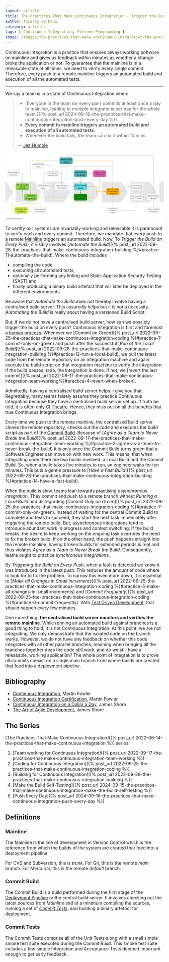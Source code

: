 ```yaml
---
layout: article
title: The Practices That Make Continuous Integration - Trigger the Build on Every Push
author: Thierry de Pauw
category: articles
tags: [ Continuous Integration, Extreme Programming ]
image: /images/the-practices-that-make-continuous-integration/the-practices-that-make-continuous-integration-trigger-the-build-on-every-push.jpg
---
```


Continuous Integration is a practice that ensures always working software on mainline and gives us feedback within minutes as whether a change broke the application or not. To guarantee that the mainline is in a releasable state at all times, we need to verify every single commit. Therefore, every push to a remote mainline triggers an automated build and execution of all the automated tests.

---

We say a team is in a state of Continuous Integration when:

>- [Everyone in the team (or every pair) commits at least once a day to mainline, leading to multiple integrations per day for the whole team.]({% post_url 2024-09-16-the-practices-that-make-continuous-integration-push-every-day %})
>- **Every commit to mainline triggers an automated build and execution of all automated tests.**
>- Whenever the build fails, the team can fix it within 10 mins.
>
>-- [Jez Humble](https://bsky.app/profile/jezhumble.net)

![Trigger the Build on Every Push](/images/the-practices-that-make-continuous-integration/the-practices-that-make-continuous-integration-trigger-the-build-on-every-push.jpg)

To certify our systems are invariably working and releasable it is paramount to verify each and every commit. Therefore, we mandate that every push to a remote [Mainline](#mainline) triggers an automated build. Now, To *Trigger the Build on Every Push*, it visibly involves [*Automate the Build*]({% post_url 2022-09-28-the-practices-that-make-continuous-integration-building %}#practice-11-automate-the-build). Where the build includes

- compiling the code,
- executing all automated tests,
- optionally performing any linting and Static Application Security Testing (SAST) and
- finally producing a binary build artefact that will later be deployed in the different environments.

Be aware that *Automate the Build* does not thereby involve having a centralised build server. This assuredly helps but it is not a necessity. *Automating the Build* is really about having a versioned Build Script.

But, if we do not have a centralised build server, how can we possibly trigger the build on every push? Continuous Integration is first and foremost a [human process](http://www.jamesshore.com/v2/blog/2006/continuous-integration-on-a-dollar-a-day). Whenever we [Commit on Green]({% post_url 2022-09-25-the-practices-that-make-continuous-integration-coding %}#practice-7-commit-only-on-green) and push after the successful [*Run of the Local Build*]({% post_url 2022-09-28-the-practices-that-make-continuous-integration-building %}#practice-12-run-a-local-build), we pull the latest code from the remote repository on an integration machine and again execute the build script on that integration machine to verify the integration. If the build passes, tada, the integration is done. If not, we [revert the last commit]({% post_url 2022-09-17-the-practices-that-make-continuous-integration-team-working%}#practice-4-revert-when-broken).

Admittedly, having a centralised build server helps. I give you that. Regrettably, many teams falsely assume they practice Continuous Integration because they have a centralised build server set up. If truth be told, it is often only [CI Theatre](https://www.thoughtworks.com/radar/techniques/ci-theatre). Hence, they miss out on all the benefits that true Continuous Integration brings.

Every time we push to the remote mainline, the centralised build server clones the remote repository, checks out the code and executes the build script as part of the [Commit Build](#commit-build). Because of [*Agree as a Team to Never Break the Build*]({% post_url 2022-09-17-the-practices-that-make-continuous-integration-team-working %}#practice-2-agree-as-a-team-to-never-break-the-build) it is only once the Commit Build turns green that a Software Engineer can move on with new work. This means, that when integrating code there are two builds involved: a Local Build and the Commit Build. So, when a build takes five minutes to run, an engineer waits for ten minutes. This puts a gentle pressure to [*Have a Fast Build*]({% post_url 2022-09-28-the-practices-that-make-continuous-integration-building %}#practice-14-have-a-fast-build).

When the build is slow, teams lean towards practising *asynchronous integration*.  They commit and push to a remote branch without *Running a Local Build* and disregarding [*Commit Only on Green*]({% post_url 2022-09-25-the-practices-that-make-continuous-integration-coding %}#practice-7-commit-only-on-green). Instead of waiting for the central Commit Build to complete and tests to succeed, they start the next task immediately after triggering the remote build. But, asynchronous integrations tend to introduce abundant work in progress and context switching. If the build breaks, the desire to keep working on the ongoing task overrides the need to fix the broken build. If on the other hand, the push happens straight into the remote mainline, having broken builds for extended periods is real and thus violates *Agree as a Team to Never Break the Build*. Consequently, teams ought to practice *synchronous integrations*.

By *Triggering the Build on Every Push*, when a fault is detected we know it was introduced in the latest push. This reduces the amount of code where to look for to fix the problem. To narrow this even more down, it is essential to [*Make all Changes in Small Increments*]({% post_url 2022-09-25-the-practices-that-make-continuous-integration-coding %}#practice-5-make-all-changes-in-small-increments) and [*Commit Frequently*]({% post_url 2022-09-25-the-practices-that-make-continuous-integration-coding %}#practice-6-commit-frequently). With [Test Driven Development](https://en.wikipedia.org/wiki/Test-driven_development), that should happen every few minutes.

One more thing, **the centralised build server monitors and verifies the remote mainline**. While running an automated build against branches is a good thing to hold, it is not Continuous Integration. At this point, we are not integrating. We only demonstrate that the isolated code on the branch works. However, we do not have any feedback on whether this code integrates with all other parallel branches, meaning when bringing all the branches together does the code still work, and do we still have a releasable, working application? The whole point of integration is to prove all commits coexist on a single main branch from where builds are created that feed into a deployment pipeline.

## Bibliography

- [Continuous Integration](https://martinfowler.com/articles/continuousIntegration.html), Martin Fowler
- [Continuous Integration Certification](https://martinfowler.com/bliki/ContinuousIntegrationCertification.html), Martin Fowler
- [Continuous Integration on a Dollar a Day](http://www.jamesshore.com/v2/blog/2006/continuous-integration-on-a-dollar-a-day), James Shore
- [The Art of Agile Development](https://www.goodreads.com/book/show/1654215.The_Art_of_Agile_Development), James Shore

## The Series

[The Practices That Make Continuous Integration]({% post_url 2022-06-14-the-practices-that-make-continuous-integration %}) series:

1. [Team working for Continuous Integration]({% post_url 2022-09-17-the-practices-that-make-continuous-integration-team-working %})
2. [Coding for Continuous Integration]({% post_url 2022-09-25-the-practices-that-make-continuous-integration-coding %})
3. [Building for Continuous Integration]({% post_url 2022-09-28-the-practices-that-make-continuous-integration-building %})
4. [Make the Build Self-Testing]({% post_url 2024-09-15-the-practices-that-make-continuous-integration-make-the-build-self-testing %})
5. [Push Every Day]({% post_url 2024-09-16-the-practices-that-make-continuous-integration-push-every-day %})

## Definitions

### Mainline

The Mainline is the line of development in Version Control which is the reference from which the builds of the system are created that feed into a deployment pipeline.

For CVS and SubVersion, this is *trunk*. For Git, this is the remote *main* branch. For Mercurial, this is the remote *default* branch.

### Commit Build

The Commit Build is a build performed during the first stage of the [Deployment Pipeline](https://continuousdelivery.com/implementing/patterns/#the-deployment-pipeline) or the central build server. It involves checking out the latest sources from *Mainline* and at a minimum compiling the sources, running a set of [*Commit Tests*](#commit-tests), and building a binary artefact for deployment.

### Commit Tests

The Commit Tests comprise all of the Unit Tests along with a small simple smoke test suite executed during the *Commit Build*. This smoke test suite includes a few simple Integration and Acceptance Tests deemed important enough to get early feedback.
